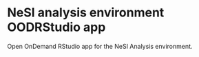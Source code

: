 # NeSI analysis environment OODRStudio app

Open OnDemand RStudio app for the NeSI Analysis environment.
